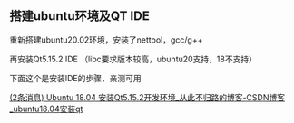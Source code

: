 ## 搭建ubuntu环境及QT IDE

重新搭建ubuntu20.02环境，安装了nettool，gcc/g++

再安装Qt5.15.2 IDE （libc要求版本较高，ubuntu20支持，18不支持）

下面这个是安装IDE的步骤，亲测可用

[(2条消息) Ubuntu 18.04 安装Qt5.15.2开发环境_从此不归路的博客-CSDN博客_ubuntu18.04安装qt](https://blog.csdn.net/baidu_18624493/article/details/126040987)